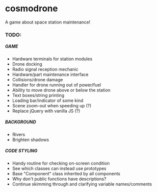 # cosmodrone
A game about space station maintenance!

### TODO:

##### GAME
* Hardware terminals for station modules
* Drone docking
* Radio signal reception mechanic
* Hardware/part maintenance interface
* Collisions/drone damage
* Handler for drone running out of power/fuel
* Ability to move drone above or below the station
* Text boxes/string printing
* Loading bar/indicator of some kind
* Scene zoom-out when speeding up (?)
* Replace jQuery with vanilla JS (?)

##### BACKGROUND
* Rivers
* Brighten shadows

##### CODE STYLING
* Handy routine for checking on-screen condition
* See which classes can instead use prototypes
* Base "Component" class inherited by all components
* Why don't public functions have descriptions?
* Continue skimming through and clarifying variable names/comments